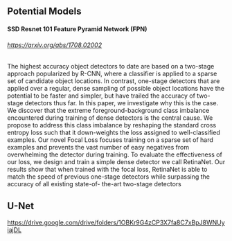 ## Potential Models
#### SSD Resnet 101 Feature Pyramid Network (FPN) 
###### https://arxiv.org/abs/1708.02002
The highest accuracy object detectors to date are based on a two-stage approach popularized by R-CNN, where a 
classifier is applied to a sparse set of candidate object locations. In contrast, one-stage detectors that are 
applied over a regular, dense sampling of possible object locations have the potential to be faster and 
simpler, but have trailed the accuracy of two-stage detectors thus far. In this paper, we investigate why this 
is the case. We discover that the extreme foreground-background class imbalance encountered during training of 
dense detectors is the central cause. We propose to address this class imbalance by reshaping the standard 
cross entropy loss such that it down-weights the loss assigned to well-classified examples. Our novel Focal 
Loss focuses training on a sparse set of hard examples and prevents the vast number of easy negatives from 
overwhelming the detector during training. To evaluate the effectiveness of our loss, we design and train a 
simple dense detector we call RetinaNet. Our results show that when trained with the focal loss, RetinaNet is 
able to match the speed of previous one-stage detectors while surpassing the accuracy of all existing state-of-
the-art two-stage detectors

## U-Net
https://drive.google.com/drive/folders/1OBKr9G4zCP3X7fa8C7xBpJ8WNUyiajDL
